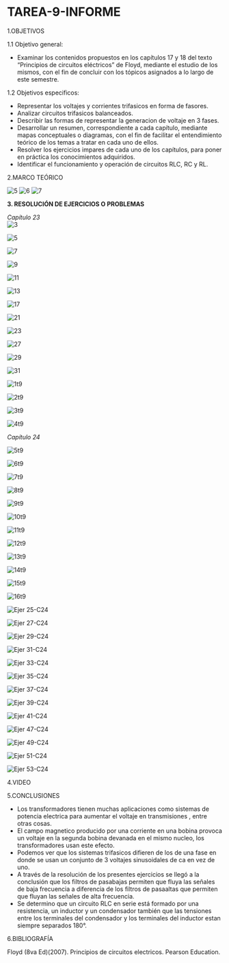 # TAREA-9-INFORME
1.OBJETIVOS

1.1 Objetivo general:

- Examinar los contenidos propuestos en los capítulos 17 y 18 del texto “Principios de circuitos eléctricos” de Floyd, mediante el estudio de los mismos, con el fin de concluir con los tópicos asignados a lo largo de este semestre.

1.2 Objetivos especificos:

- Representar los voltajes y corrientes trifasicos en forma de fasores.
- Analizar circuitos trifasicos balanceados.
- Describir las formas de representar la generacion de voltaje en 3 fases.
- Desarrollar un resumen, correspondiente a cada capítulo, mediante mapas conceptuales o diagramas, con el fin de facilitar el entendimiento teórico de los temas a tratar en cada uno de ellos.
- Resolver los ejercicios impares de cada uno de los capítulos, para poner en práctica los conocimientos adquiridos.
- Identificar el funcionamiento y operación de circuitos RLC, RC y RL.

2.MARCO TEÓRICO

![5](https://user-images.githubusercontent.com/117045943/218233736-52cbb722-95ee-49a6-8591-4a92abe15409.jpg)
![6](https://user-images.githubusercontent.com/117045943/218233738-a52fbf4d-c883-413f-8d99-1b5e8f73103e.jpg)
![7](https://user-images.githubusercontent.com/117045943/218233744-b626cabf-f7fd-4fb1-b1ed-48c30408158f.jpg)

**3. RESOLUCIÓN DE EJERCICIOS O PROBLEMAS**

_Capítulo 23_        
![3](https://github.com/AlexMP98/Tarea-N9/blob/main/Imagenes/3.png)    

![5](https://github.com/AlexMP98/Tarea-N9/blob/main/Imagenes/5.png)  

![7](https://github.com/AlexMP98/Tarea-N9/blob/main/Imagenes/7.png)   

![9](https://github.com/AlexMP98/Tarea-N9/blob/main/Imagenes/9.png)   

![11](https://github.com/AlexMP98/Tarea-N9/blob/main/Imagenes/11.png)  

![13](https://github.com/AlexMP98/Tarea-N9/blob/main/Imagenes/13.png) 

![17](https://github.com/AlexMP98/Tarea-N9/blob/main/Imagenes/17.png)  

![21](https://github.com/AlexMP98/Tarea-N9/blob/main/Imagenes/21.png)  

![23](https://github.com/AlexMP98/Tarea-N9/blob/main/Imagenes/23.png) 

![27](https://github.com/AlexMP98/Tarea-N9/blob/main/Imagenes/27.png) 

![29](https://github.com/AlexMP98/Tarea-N9/blob/main/Imagenes/29.png)  

![31](https://github.com/AlexMP98/Tarea-N9/blob/main/Imagenes/31.png) 

![1t9](https://github.com/AlexMP98/Tarea-N9/blob/main/Imagenes/1t9.PNG) 

![2t9](https://github.com/AlexMP98/Tarea-N9/blob/main/Imagenes/2t9.PNG) 

![3t9](https://github.com/AlexMP98/Tarea-N9/blob/main/Imagenes/3t9.PNG)

![4t9](https://github.com/AlexMP98/Tarea-N9/blob/main/Imagenes/4t9.PNG)

_Capítulo 24_

![5t9](https://github.com/AlexMP98/Tarea-N9/blob/main/Imagenes/5t9.PNG)

![6t9](https://github.com/AlexMP98/Tarea-N9/blob/main/Imagenes/6t9.PNG)

![7t9](https://github.com/AlexMP98/Tarea-N9/blob/main/Imagenes/7t9.PNG)

![8t9](https://github.com/AlexMP98/Tarea-N9/blob/main/Imagenes/8t9.PNG)

![9t9](https://github.com/AlexMP98/Tarea-N9/blob/main/Imagenes/9t9.PNG)

![10t9](https://github.com/AlexMP98/Tarea-N9/blob/main/Imagenes/10t9.PNG)

![11t9](https://github.com/AlexMP98/Tarea-N9/blob/main/Imagenes/11t9.PNG)

![12t9](https://github.com/AlexMP98/Tarea-N9/blob/main/Imagenes/12t9.PNG)

![13t9](https://github.com/AlexMP98/Tarea-N9/blob/main/Imagenes/13t9.PNG)

![14t9](https://github.com/AlexMP98/Tarea-N9/blob/main/Imagenes/14t9.PNG)

![15t9](https://github.com/AlexMP98/Tarea-N9/blob/main/Imagenes/15t9.PNG)

![16t9](https://github.com/AlexMP98/Tarea-N9/blob/main/Imagenes/16t9.PNG)

![Ejer 25-C24](https://github.com/AlexMP98/Tarea-N9/blob/main/Imagenes/25-C24.png)

![Ejer 27-C24](https://github.com/AlexMP98/Tarea-N9/blob/main/Imagenes/27-C24.png)

![Ejer 29-C24](https://github.com/AlexMP98/Tarea-N9/blob/main/Imagenes/29-C24.png)

![Ejer 31-C24](https://github.com/AlexMP98/Tarea-N9/blob/main/Imagenes/31-C24.png)

![Ejer 33-C24](https://github.com/AlexMP98/Tarea-N9/blob/main/Imagenes/33-C24.png)

![Ejer 35-C24](https://github.com/AlexMP98/Tarea-N9/blob/main/Imagenes/35-C24.png)

![Ejer 37-C24](https://github.com/AlexMP98/Tarea-N9/blob/main/Imagenes/37-C24.png)

![Ejer 39-C24](https://github.com/AlexMP98/Tarea-N9/blob/main/Imagenes/39-C24.png)

![Ejer 41-C24](https://github.com/AlexMP98/Tarea-N9/blob/main/Imagenes/41-C24.png)

![Ejer 47-C24](https://github.com/AlexMP98/Tarea-N9/blob/main/Imagenes/47-C24.png)

![Ejer 49-C24](https://github.com/AlexMP98/Tarea-N9/blob/main/Imagenes/49-C24.png)

![Ejer 51-C24](https://github.com/AlexMP98/Tarea-N9/blob/main/Imagenes/51-C24.png)

![Ejer 53-C24](https://github.com/AlexMP98/Tarea-N9/blob/main/Imagenes/53-C24.png)

4.VIDEO


5.CONCLUSIONES

- Los transformadores tienen muchas aplicaciones como sistemas de potencia electrica para aumentar el voltaje en transmisiones , entre otras cosas.
- El campo magnetico producido por una corriente en una bobina provoca un voltaje en la segunda bobina devanada en el mismo nucleo, los transformadores usan este efecto.
- Podemos ver que los sistemas trifasicos difieren de los de una fase en donde se usan un conjunto de 3 voltajes sinusoidales de ca en vez de uno.
- A través de la resolución de los presentes ejercicios se llegó a la conclusión que los filtros de pasabajas permiten que fluya las señales de baja frecuencia a diferencia de los filtros de pasaaltas que permiten que fluyan las señales de alta frecuencia.
- Se determino que un circuito RLC en serie está formado por una resistencia, un inductor y un condensador también que las tensiones entre los terminales del condensador y los terminales del inductor estan siempre separados 180°.

6.BIBLIOGRAFÍA

Floyd (8va Ed)(2007). Principios de circuitos electricos. Pearson Education.
